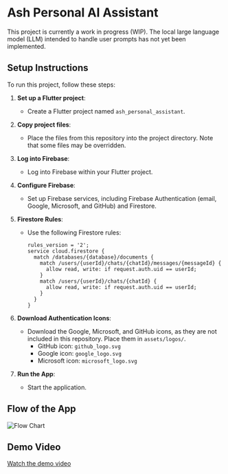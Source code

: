 # Ash Personal AI Assistant

This project is currently a work in progress (WIP). The local large language model (LLM) intended to handle user prompts has not yet been implemented.

## Setup Instructions

To run this project, follow these steps:

1. **Set up a Flutter project**:
   - Create a Flutter project named `ash_personal_assistant`.

2. **Copy project files**:
   - Place the files from this repository into the project directory. Note that some files may be overridden.

3. **Log into Firebase**:
   - Log into Firebase within your Flutter project.

4. **Configure Firebase**:
   - Set up Firebase services, including Firebase Authentication (email, Google, Microsoft, and GitHub) and Firestore.

5. **Firestore Rules**:
   - Use the following Firestore rules:
     ```plaintext
     rules_version = '2';
     service cloud.firestore {
       match /databases/{database}/documents {
         match /users/{userId}/chats/{chatId}/messages/{messageId} {
           allow read, write: if request.auth.uid == userId;
         }
         match /users/{userId}/chats/{chatId} {
           allow read, write: if request.auth.uid == userId;
         }
       }
     }
     ```

6. **Download Authentication Icons**:
   - Download the Google, Microsoft, and GitHub icons, as they are not included in this repository. Place them in `assets/logos/`.
     - GitHub icon: `github_logo.svg`
     - Google icon: `google_logo.svg`
     - Microsoft icon: `microsoft_logo.svg`

7. **Run the App**:
   - Start the application.

## Flow of the App

![Flow Chart](https://github.com/DanielSarf/Ash-Personal-AI-Assistant/assets/72676273/65ca67ad-a2c0-46ee-890c-fa0c67aa7c6d)

## Demo Video

[Watch the demo video](https://github.com/DanielSarf/Ash-Personal-AI-Assistant/assets/72676273/7ed31cae-225f-4870-8cb5-fa9cca208b31)
